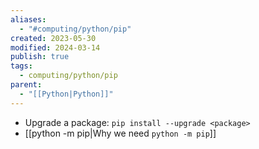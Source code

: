 ```yaml
---
aliases:
  - "#computing/python/pip"
created: 2023-05-30
modified: 2024-03-14
publish: true
tags:
  - computing/python/pip
parent:
  - "[[Python|Python]]"
---
```

- Upgrade a package: `pip install --upgrade <package>`
- [[python -m pip|Why we need `python -m pip`]]